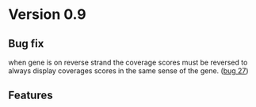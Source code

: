 Version 0.9
===========

Bug fix
-------

when gene is on reverse strand the coverage scores must be reversed
to always display coverages scores in the same sense of the gene.
([bug 27](https://gitlab.pasteur.fr/bneron/craw/issues/27))

Features
--------